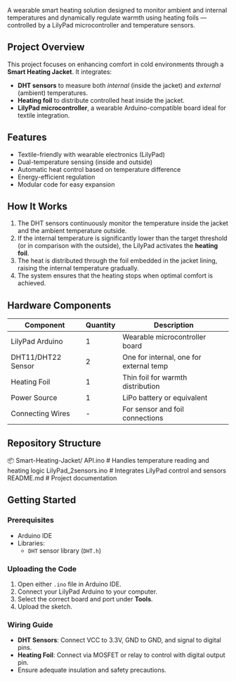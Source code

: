 A wearable smart heating solution designed to monitor ambient and internal temperatures and dynamically regulate warmth using heating foils — controlled by a LilyPad microcontroller and temperature sensors.

## Project Overview

This project focuses on enhancing comfort in cold environments through a **Smart Heating Jacket**. It integrates:

- **DHT sensors** to measure both *internal* (inside the jacket) and *external* (ambient) temperatures.
- **Heating foil** to distribute controlled heat inside the jacket.
- **LilyPad microcontroller**, a wearable Arduino-compatible board ideal for textile integration.

## Features

- Textile-friendly with wearable electronics (LilyPad)
- Dual-temperature sensing (inside and outside)
- Automatic heat control based on temperature difference
- Energy-efficient regulation
- Modular code for easy expansion

## How It Works

1. The DHT sensors continuously monitor the temperature inside the jacket and the ambient temperature outside.
2. If the internal temperature is significantly lower than the target threshold (or in comparison with the outside), the LilyPad activates the **heating foil**.
3. The heat is distributed through the foil embedded in the jacket lining, raising the internal temperature gradually.
4. The system ensures that the heating stops when optimal comfort is achieved.

## Hardware Components

| Component           | Quantity | Description                              |
|--------------------|----------|------------------------------------------|
| LilyPad Arduino    | 1        | Wearable microcontroller board           |
| DHT11/DHT22 Sensor | 2        | One for internal, one for external temp  |
| Heating Foil       | 1        | Thin foil for warmth distribution        |
| Power Source       | 1        | LiPo battery or equivalent               |
| Connecting Wires   | -        | For sensor and foil connections          |

## Repository Structure
📦 Smart-Heating-Jacket/
API.ino               # Handles temperature reading and heating logic
LilyPad_2sensors.ino  # Integrates LilyPad control and sensors
README.md             # Project documentation

## Getting Started

### Prerequisites

- Arduino IDE
- Libraries:
  - `DHT` sensor library (`DHT.h`)

### Uploading the Code

1. Open either `.ino` file in Arduino IDE.
2. Connect your LilyPad Arduino to your computer.
3. Select the correct board and port under **Tools**.
4. Upload the sketch.

### Wiring Guide

- **DHT Sensors**: Connect VCC to 3.3V, GND to GND, and signal to digital pins.
- **Heating Foil**: Connect via MOSFET or relay to control with digital output pin.
- Ensure adequate insulation and safety precautions.



